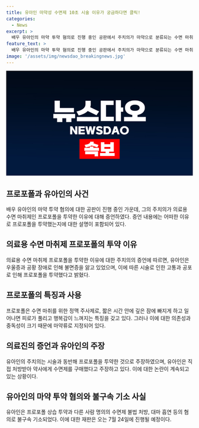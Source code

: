```yaml
---
title: 유아인 마약성 수면제 10초 시술 이유가 궁금하다면 클릭!
categories:
  - News
excerpt: >
  배우 유아인의 마약 투약 혐의로 진행 중인 공판에서 주치의가 마약으로 분류되는 수면 마취제를 투약한 이유를 설명했다. 서울중앙지법에서 마약류관리에관한법률 위반 등 혐의로 기소된 유아인과 지인의 여섯 번째 공판에 성상 신경절 차단술인 SGB 시술을 행한 의사 A씨가 증인으로 출석했고, 유아인이 고통을 견디기 어려워하여 수면 마취제를 투약했다고 증언했다. 이에 대해 A씨는 시술이 아닌 목적의 수면 마취는 없었으며, 유아인은 프로포폴과 수면제를 직접 구매하거나 다른 사람 명의로 받았다고 주장하고 있다.
feature_text: >
  배우 유아인의 마약 투약 혐의로 진행 중인 공판에서 주치의가 마약으로 분류되는 수면 마취제를 투약한 이유를 설명했다. 서울중앙지법에서 마약류관리에관한법률 위반 등 혐의로 기소된 유아인과 지인의 여섯 번째 공판에 성상 신경절 차단술인 SGB 시술을 행한 의사 A씨가 증인으로 출석했고, 유아인이 고통을 견디기 어려워하여 수면 마취제를 투약했다고 증언했다. 이에 대해 A씨는 시술이 아닌 목적의 수면 마취는 없었으며, 유아인은 프로포폴과 수면제를 직접 구매하거나 다른 사람 명의로 받았다고 주장하고 있다.
image: '/assets/img/newsdao_breakingnews.jpg'
---
```


<p><img src="/assets/img/newsdao_breakingnews.jpg" alt="implanttips 속보" /></p>

<h2 data-ke-size="size26">프로포폴과 유아인의 사건</h2>

<p data-ke-size="size16">배우 유아인의 마약 투약 혐의에 대한 공판이 진행 중인 가운데, 그의 주치의가 의료용 수면 마취제인 프로포폴을 투약한 이유에 대해 증언하였다. 증언 내용에는 어떠한 이유로 프로포폴을 투약했는지에 대한 설명이 포함되어 있다.</p>

<h2 data-ke-size="size26">의료용 수면 마취제 프로포폴의 투약 이유</h2>

<p data-ke-size="size16">의료용 수면 마취제 프로포폴을 투약한 이유에 대한 주치의의 증언에 따르면, 유아인은 우울증과 공황 장애로 인해 불면증을 앓고 있었으며, 이에 따른 시술로 인한 고통과 공포로 인해 프로포폴을 투약했다고 밝혔다.</p>

<h2 data-ke-size="size26">프로포폴의 특징과 사용</h2>

<p data-ke-size="size16">프로포폴은 수면 마취를 위한 정맥 주사제로, 짧은 시간 안에 깊은 잠에 빠지게 하고 일어나면 피로가 풀리고 행복감이 느껴지는 특징을 갖고 있다. 그러나 이에 대한 의존성과 중독성이 크기 때문에 마약류로 지정되어 있다.</p>

<h2 data-ke-size="size26">의료진의 증언과 유아인의 주장</h2>

<p data-ke-size="size16">유아인의 주치의는 시술과 동반해 프로포폴을 투약한 것으로 주장하였으며, 유아인은 직접 처방받아 약사에게 수면제를 구매했다고 주장하고 있다. 이에 대한 논란이 계속되고 있는 상황이다.</p>

<h2 data-ke-size="size26">유아인의 마약 투약 혐의와 불구속 기소 사실</h2>

<p data-ke-size="size16">유아인은 프로포폴 상습 투약과 다른 사람 명의의 수면제 불법 처방, 대마 흡연 등의 혐의로 불구속 기소되었다. 이에 대한 재판은 오는 7월 24일에 진행될 예정이다.</p>

